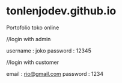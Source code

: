 # tonlenjodev.github.io
Portofolio toko online

//login with admin

username : joko
password : 12345

//login with customer

email : rio@gmail.com
password : 1234

